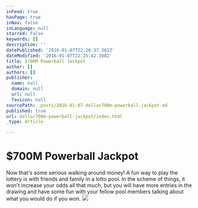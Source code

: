 ```yaml
---
inFeed: true
hasPage: true
inNav: false
inLanguage: null
starred: false
keywords: []
description: ''
datePublished: '2016-01-07T22:26:37.361Z'
dateModified: '2016-01-07T22:25:42.388Z'
title: $700M Powerball Jackpot
author: []
authors: []
publisher:
  name: null
  domain: null
  url: null
  favicon: null
sourcePath: _posts/2016-01-07-dollar700m-powerball-jackpot.md
published: true
url: dollar700m-powerball-jackpot/index.html
_type: Article

---
```

# **$700M Powerball Jackpot**

Now that's some serious walking around money! A fun way to play the lottery is with friends and family in a lotto pool. In the scheme of things, it won't increase your odds all that much, but you will have more entries in the drawing and have some fun with your fellow pool members talking about what you would do if you won. ![](https://the-grid-user-content.s3-us-west-2.amazonaws.com/eaf9e2d5-d994-4a57-a1d0-c6380502873b.jpg)